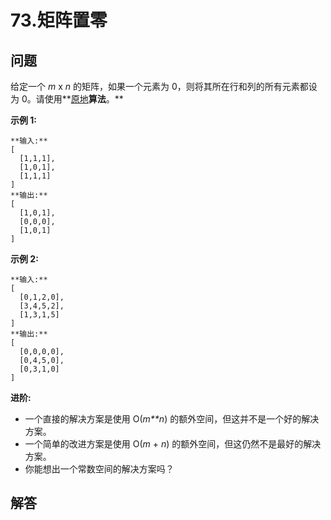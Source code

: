 # 73.矩阵置零

## 问题

给定一个 *m* x *n* 的矩阵，如果一个元素为 0，则将其所在行和列的所有元素都设为 0。请使用**[原地](http://baike.baidu.com/item/%E5%8E%9F%E5%9C%B0%E7%AE%97%E6%B3%95)**算法**。**

**示例 1:**

```
**输入:**
[
  [1,1,1],
  [1,0,1],
  [1,1,1]
]
**输出:**
[
  [1,0,1],
  [0,0,0],
  [1,0,1]
]

```

**示例 2:**

```
**输入:**
[
  [0,1,2,0],
  [3,4,5,2],
  [1,3,1,5]
]
**输出:**
[
  [0,0,0,0],
  [0,4,5,0],
  [0,3,1,0]
]
```

**进阶:**

* 一个直接的解决方案是使用 O(*m**n*) 的额外空间，但这并不是一个好的解决方案。
* 一个简单的改进方案是使用 O(*m* \+ *n*) 的额外空间，但这仍然不是最好的解决方案。
* 你能想出一个常数空间的解决方案吗？



## 解答

